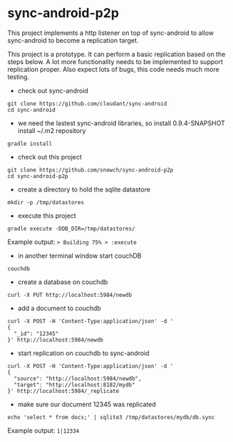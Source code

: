 # sync-android-p2p
This project implements a http listener on top of sync-android to allow sync-android to become a replication target.

This project is a prototype.  It can perform a basic replication based on the steps below.  A lot more functionality needs to be implemented to support replication proper.  Also expect lots of bugs, this code needs much more testing.

- check out sync-android
```
git clone https://github.com/cloudant/sync-android
cd sync-android
```

- we need the lastest sync-android libraries, so install 0.9.4-SNAPSHOT install ~/.m2 repository
```
gradle install
```

- check out this project
```
git clone https://github.com/snowch/sync-android-p2p
cd sync-android-p2p
```

- create a directory to hold the sqlite datastore
```
mkdir -p /tmp/datastores
```

- execute this project
```
gradle execute -DDB_DIR=/tmp/datastores/
```
Example output: `> Building 75% > :execute`


- in another terminal window start couchDB
```
couchdb
```

- create a database on couchdb
```
curl -X PUT http://localhost:5984/newdb
```

- add a document to couchdb
```
curl -X POST -H 'Content-Type:application/json' -d '
{
  "_id": "12345"
}' http://localhost:5984/newdb
```

- start replication on couchdb to sync-android
```
curl -X POST -H 'Content-Type:application/json' -d '
{
  "source": "http://localhost:5984/newdb",
  "target": "http://localhost:8182/mydb"
}' http://localhost:5984/_replicate
```

- make sure our document 12345 was replicated
```
echo 'select * from docs;' | sqlite3 /tmp/datastores/mydb/db.sync
```
Example output: `1|12334`
